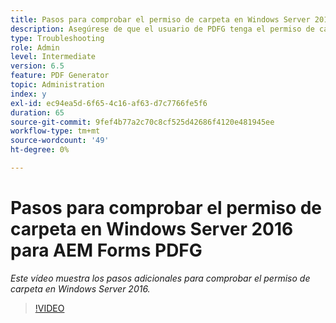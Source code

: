 ```yaml
---
title: Pasos para comprobar el permiso de carpeta en Windows Server 2016
description: Asegúrese de que el usuario de PDFG tenga el permiso de carpeta necesario en Windows Server 2016
type: Troubleshooting
role: Admin
level: Intermediate
version: 6.5
feature: PDF Generator
topic: Administration
index: y
exl-id: ec94ea5d-6f65-4c16-af63-d7c7766fe5f6
duration: 65
source-git-commit: 9fef4b77a2c70c8cf525d42686f4120e481945ee
workflow-type: tm+mt
source-wordcount: '49'
ht-degree: 0%

---
```


# Pasos para comprobar el permiso de carpeta en Windows Server 2016 para AEM Forms PDFG

*Este vídeo muestra los pasos adicionales para comprobar el permiso de carpeta en Windows Server 2016.*

>[!VIDEO](https://video.tv.adobe.com/v/335519?quality=12&learn=on)
